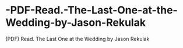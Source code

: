 # -PDF-Read.-The-Last-One-at-the-Wedding-by-Jason-Rekulak
(PDF) Read. The Last One at the Wedding by Jason Rekulak
